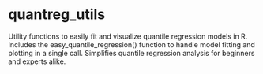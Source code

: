 # quantreg_utils
Utility functions to easily fit and visualize quantile regression models in R. Includes the easy_quantile_regression() function to handle model fitting and plotting in a single call. Simplifies quantile regression analysis for beginners and experts alike.

